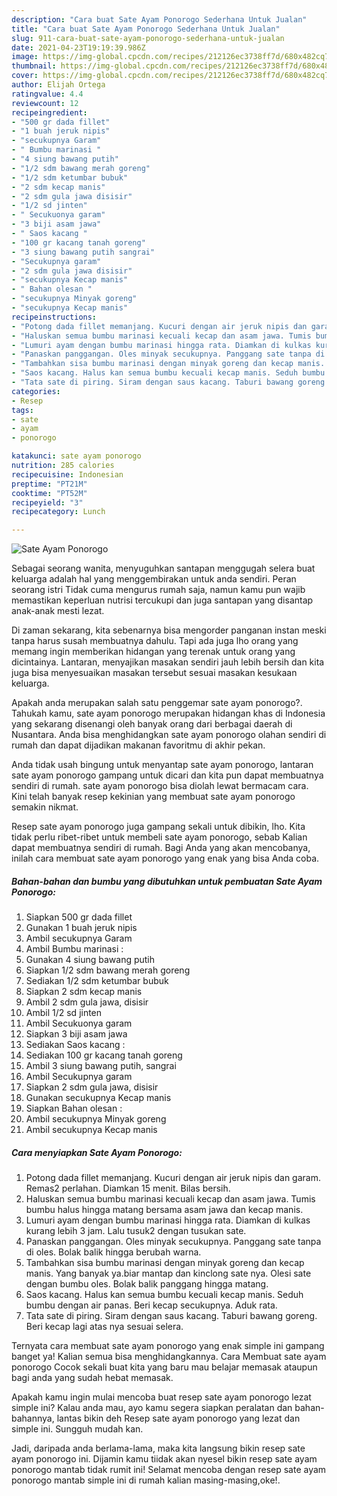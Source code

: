 ```yaml
---
description: "Cara buat Sate Ayam Ponorogo Sederhana Untuk Jualan"
title: "Cara buat Sate Ayam Ponorogo Sederhana Untuk Jualan"
slug: 911-cara-buat-sate-ayam-ponorogo-sederhana-untuk-jualan
date: 2021-04-23T19:19:39.986Z
image: https://img-global.cpcdn.com/recipes/212126ec3738ff7d/680x482cq70/sate-ayam-ponorogo-foto-resep-utama.jpg
thumbnail: https://img-global.cpcdn.com/recipes/212126ec3738ff7d/680x482cq70/sate-ayam-ponorogo-foto-resep-utama.jpg
cover: https://img-global.cpcdn.com/recipes/212126ec3738ff7d/680x482cq70/sate-ayam-ponorogo-foto-resep-utama.jpg
author: Elijah Ortega
ratingvalue: 4.4
reviewcount: 12
recipeingredient:
- "500 gr dada fillet"
- "1 buah jeruk nipis"
- "secukupnya Garam"
- " Bumbu marinasi "
- "4 siung bawang putih"
- "1/2 sdm bawang merah goreng"
- "1/2 sdm ketumbar bubuk"
- "2 sdm kecap manis"
- "2 sdm gula jawa disisir"
- "1/2 sd jinten"
- " Secukuonya garam"
- "3 biji asam jawa"
- " Saos kacang "
- "100 gr kacang tanah goreng"
- "3 siung bawang putih sangrai"
- "Secukupnya garam"
- "2 sdm gula jawa disisir"
- "secukupnya Kecap manis"
- " Bahan olesan "
- "secukupnya Minyak goreng"
- "secukupnya Kecap manis"
recipeinstructions:
- "Potong dada fillet memanjang. Kucuri dengan air jeruk nipis dan garam. Remas2 perlahan. Diamkan 15 menit. Bilas bersih."
- "Haluskan semua bumbu marinasi kecuali kecap dan asam jawa. Tumis bumbu halus hingga matang bersama asam jawa dan kecap manis."
- "Lumuri ayam dengan bumbu marinasi hingga rata. Diamkan di kulkas kurang lebih 3 jam. Lalu tusuk2 dengan tusukan sate."
- "Panaskan panggangan. Oles minyak secukupnya. Panggang sate tanpa di oles. Bolak balik hingga berubah warna."
- "Tambahkan sisa bumbu marinasi dengan minyak goreng dan kecap manis. Yang banyak ya.biar mantap dan kinclong sate nya. Olesi sate dengan bumbu oles. Bolak balik panggang hingga matang."
- "Saos kacang. Halus kan semua bumbu kecuali kecap manis. Seduh bumbu dengan air panas. Beri kecap secukupnya. Aduk rata."
- "Tata sate di piring. Siram dengan saus kacang. Taburi bawang goreng. Beri kecap lagi atas nya sesuai selera."
categories:
- Resep
tags:
- sate
- ayam
- ponorogo

katakunci: sate ayam ponorogo 
nutrition: 285 calories
recipecuisine: Indonesian
preptime: "PT21M"
cooktime: "PT52M"
recipeyield: "3"
recipecategory: Lunch

---
```



![Sate Ayam Ponorogo](https://img-global.cpcdn.com/recipes/212126ec3738ff7d/680x482cq70/sate-ayam-ponorogo-foto-resep-utama.jpg)

Sebagai seorang wanita, menyuguhkan santapan menggugah selera buat keluarga adalah hal yang menggembirakan untuk anda sendiri. Peran seorang istri Tidak cuma mengurus rumah saja, namun kamu pun wajib memastikan keperluan nutrisi tercukupi dan juga santapan yang disantap anak-anak mesti lezat.

Di zaman  sekarang, kita sebenarnya bisa mengorder panganan instan meski tanpa harus susah membuatnya dahulu. Tapi ada juga lho orang yang memang ingin memberikan hidangan yang terenak untuk orang yang dicintainya. Lantaran, menyajikan masakan sendiri jauh lebih bersih dan kita juga bisa menyesuaikan masakan tersebut sesuai masakan kesukaan keluarga. 



Apakah anda merupakan salah satu penggemar sate ayam ponorogo?. Tahukah kamu, sate ayam ponorogo merupakan hidangan khas di Indonesia yang sekarang disenangi oleh banyak orang dari berbagai daerah di Nusantara. Anda bisa menghidangkan sate ayam ponorogo olahan sendiri di rumah dan dapat dijadikan makanan favoritmu di akhir pekan.

Anda tidak usah bingung untuk menyantap sate ayam ponorogo, lantaran sate ayam ponorogo gampang untuk dicari dan kita pun dapat membuatnya sendiri di rumah. sate ayam ponorogo bisa diolah lewat bermacam cara. Kini telah banyak resep kekinian yang membuat sate ayam ponorogo semakin nikmat.

Resep sate ayam ponorogo juga gampang sekali untuk dibikin, lho. Kita tidak perlu ribet-ribet untuk membeli sate ayam ponorogo, sebab Kalian dapat membuatnya sendiri di rumah. Bagi Anda yang akan mencobanya, inilah cara membuat sate ayam ponorogo yang enak yang bisa Anda coba.

<!--inarticleads1-->

##### Bahan-bahan dan bumbu yang dibutuhkan untuk pembuatan Sate Ayam Ponorogo:

1. Siapkan 500 gr dada fillet
1. Gunakan 1 buah jeruk nipis
1. Ambil secukupnya Garam
1. Ambil  Bumbu marinasi :
1. Gunakan 4 siung bawang putih
1. Siapkan 1/2 sdm bawang merah goreng
1. Sediakan 1/2 sdm ketumbar bubuk
1. Siapkan 2 sdm kecap manis
1. Ambil 2 sdm gula jawa, disisir
1. Ambil 1/2 sd jinten
1. Ambil  Secukuonya garam
1. Siapkan 3 biji asam jawa
1. Sediakan  Saos kacang :
1. Sediakan 100 gr kacang tanah goreng
1. Ambil 3 siung bawang putih, sangrai
1. Ambil Secukupnya garam
1. Siapkan 2 sdm gula jawa, disisir
1. Gunakan secukupnya Kecap manis
1. Siapkan  Bahan olesan :
1. Ambil secukupnya Minyak goreng
1. Ambil secukupnya Kecap manis




<!--inarticleads2-->

##### Cara menyiapkan Sate Ayam Ponorogo:

1. Potong dada fillet memanjang. Kucuri dengan air jeruk nipis dan garam. Remas2 perlahan. Diamkan 15 menit. Bilas bersih.
1. Haluskan semua bumbu marinasi kecuali kecap dan asam jawa. Tumis bumbu halus hingga matang bersama asam jawa dan kecap manis.
1. Lumuri ayam dengan bumbu marinasi hingga rata. Diamkan di kulkas kurang lebih 3 jam. Lalu tusuk2 dengan tusukan sate.
1. Panaskan panggangan. Oles minyak secukupnya. Panggang sate tanpa di oles. Bolak balik hingga berubah warna.
1. Tambahkan sisa bumbu marinasi dengan minyak goreng dan kecap manis. Yang banyak ya.biar mantap dan kinclong sate nya. Olesi sate dengan bumbu oles. Bolak balik panggang hingga matang.
1. Saos kacang. Halus kan semua bumbu kecuali kecap manis. Seduh bumbu dengan air panas. Beri kecap secukupnya. Aduk rata.
1. Tata sate di piring. Siram dengan saus kacang. Taburi bawang goreng. Beri kecap lagi atas nya sesuai selera.




Ternyata cara membuat sate ayam ponorogo yang enak simple ini gampang banget ya! Kalian semua bisa menghidangkannya. Cara Membuat sate ayam ponorogo Cocok sekali buat kita yang baru mau belajar memasak ataupun bagi anda yang sudah hebat memasak.

Apakah kamu ingin mulai mencoba buat resep sate ayam ponorogo lezat simple ini? Kalau anda mau, ayo kamu segera siapkan peralatan dan bahan-bahannya, lantas bikin deh Resep sate ayam ponorogo yang lezat dan simple ini. Sungguh mudah kan. 

Jadi, daripada anda berlama-lama, maka kita langsung bikin resep sate ayam ponorogo ini. Dijamin kamu tiidak akan nyesel bikin resep sate ayam ponorogo mantab tidak rumit ini! Selamat mencoba dengan resep sate ayam ponorogo mantab simple ini di rumah kalian masing-masing,oke!.

